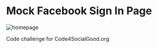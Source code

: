 # Mock Facebook Sign In Page

![homepage]("assets/mock-facebook-screenshot.png")

Code challenge for Code4SocialGood.org